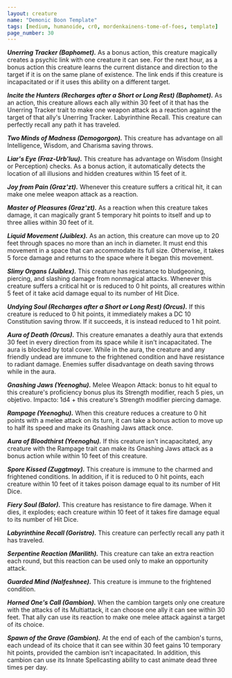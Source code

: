 ```yaml
---
layout: creature
name: "Demonic Boon Template"
tags: [medium, humanoide, cr0, mordenkainens-tome-of-foes, template]
page_number: 30
---
```



***Unerring Tracker (Baphomet).*** As a bonus action, this creature magically creates a psychic link with one creature it can see. For the next hour, as a bonus action this creature learns the current distance and direction to the target if it is on the same plane of existence. The link ends if this creature is incapacitated or if it uses this ability on a different target.

***Incite the Hunters (Recharges after a Short or Long Rest) (Baphomet).*** As an action, this creature allows each ally within 30 feet of it that has the Unerring Tracker trait to make one weapon attack as a reaction against the target of that ally's Unerring Tracker. Labyrinthine Recall. This creature can perfectly recall any path it has traveled.

***Two Minds of Madness (Demogorgon).*** This creature has advantage on all Intelligence, Wisdom, and Charisma saving throws.

***Liar's Eye (Fraz-Urb'luu).*** This creature has advantage on Wisdom (Insight or Perception) checks. As a bonus action, it automatically detects the location of all illusions and hidden creatures within 15 feet of it.

***Joy from Pain (Graz'zt).*** Whenever this creature suffers a critical hit, it can make one melee weapon attack as a reaction.

***Master of Pleasures (Graz'zt).*** As a reaction when this creature takes damage, it can magically grant 5 temporary hit points to itself and up to three allies within 30 feet of it.

***Liquid Movement (Juiblex).*** As an action, this creature can move up to 20 feet through spaces no more than an inch in diameter. It must end this movement in a space that can accommodate its full size. Otherwise, it takes 5 force damage and returns to the space where it began this movement.

***Slimy Organs (Juiblex).*** This creature has resistance to bludgeoning, piercing, and slashing damage from nonmagical attacks. Whenever this creature suffers a critical hit or is reduced to 0 hit points, all creatures within 5 feet of it take acid damage equal to its number of Hit Dice.

***Undying Soul (Recharges after a Short or Long Rest) (Orcus).*** If this creature is reduced to 0 hit points, it immediately makes a DC 10 Constitution saving throw. If it succeeds, it is instead reduced to 1 hit point.

***Aura of Death (Orcus).*** This creature emanates a deathly aura that extends 30 feet in every direction from its space while it isn't incapacitated. The aura is blocked by total cover. While in the aura, the creature and any friendly undead are immune to the frightened condition and have resistance to radiant damage. Enemies suffer disadvantage on death saving throws while in the aura.

***Gnashing Jaws (Yeenoghu).*** Melee Weapon Attack: bonus to hit equal to this creature's proficiency bonus plus its Strength modifier, reach 5 pies, un objetivo. Impacto: 1d4 + this creature's Strength modifier piercing damage.

***Rampage (Yeenoghu).*** When this creature reduces a creature to 0 hit points with a melee attack on its turn, it can take a bonus action to move up to half its speed and make its Gnashing Jaws attack once.

***Aura of Bloodthirst (Yeenoghu).*** If this creature isn't incapacitated, any creature with the Rampage trait can make its Gnashing Jaws attack as a bonus action while within 10 feet of this creature.

***Spore Kissed (Zuggtmoy).*** This creature is immune to the charmed and frightened conditions. In addition, if it is reduced to 0 hit points, each creature within 10 feet of it takes poison damage equal to its number of Hit Dice.

***Fiery Soul (Balor).*** This creature has resistance to fire damage. When it dies, it explodes; each creature within 10 feet of it takes fire damage equal to its number of Hit Dice.

***Labyrinthine Recall (Goristro).*** This creature can perfectly recall any path it has traveled.

***Serpentine Reaction (Marilith).*** This creature can take an extra reaction each round, but this reaction can be used only to make an opportunity attack.

***Guarded Mind (Nalfeshnee).*** This creature is immune to the frightened condition.

***Horned One's Call (Gambion).*** When the cambion targets only one creature with the attacks of its Multiattack, it can choose one ally it can see within 30 feet. That ally can use its reaction to make one melee attack against a target of its choice.

***Spawn of the Grave (Gambion).*** At the end of each of the cambion's turns, each undead of its choice that it can see within 30 feet gains 10 temporary hit points, provided the cambion isn't incapacitated.
In addition, this cambion can use its Innate Spellcasting ability to cast animate dead three times per day.